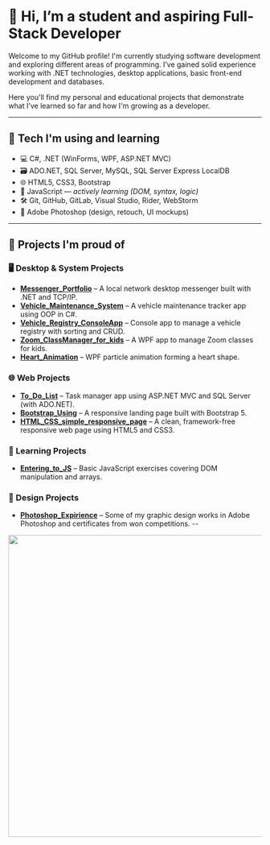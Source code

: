 # 👋 Hi, I’m a student and aspiring Full-Stack Developer

Welcome to my GitHub profile! I'm currently studying software development and exploring different areas of programming. I’ve gained solid experience working with .NET technologies, desktop applications, basic front-end development and databases.

Here you'll find my personal and educational projects that demonstrate what I’ve learned so far and how I'm growing as a developer.

---

## 🧰 Tech I'm using and learning

- 💻 C#, .NET (WinForms, WPF, ASP.NET MVC)
- 🗃️ ADO.NET, SQL Server, MySQL, SQL Server Express LocalDB
- 🌐 HTML5, CSS3, Bootstrap
- 🧠 JavaScript — *actively learning (DOM, syntax, logic)*
- 🛠️ Git, GitHub, GitLab, Visual Studio, Rider, WebStorm
- 🎨 Adobe Photoshop (design, retouch, UI mockups)

---

## 🚀 Projects I'm proud of

### 🖥️ Desktop & System Projects
- **[Messenger_Portfolio](https://github.com/khodakivskiy/Messenger_Portfolio)** – A local network desktop messenger built with .NET and TCP/IP.
- **[Vehicle_Maintenance_System](https://github.com/khodakivskiy/Vehicle_Maintenance_System)** – A vehicle maintenance tracker app using OOP in C#.
- **[Vehicle_Registry_ConsoleApp](https://github.com/khodakivskiy/Vehicle_Registry_ConsoleApp)** – Console app to manage a vehicle registry with sorting and CRUD.
- **[Zoom_ClassManager_for_kids](https://github.com/khodakivskiy/Zoom_ClassManager_for_kids)** – A WPF app to manage Zoom classes for kids.
- **[Heart_Animation](https://github.com/khodakivskiy/Heart_Animation)** – WPF particle animation forming a heart shape.

### 🌐 Web Projects
- **[To_Do_List](https://github.com/khodakivskiy/To_Do_List)** – Task manager app using ASP.NET MVC and SQL Server (with ADO.NET).
- **[Bootstrap_Using](https://github.com/khodakivskiy/Bootstrap_Using)** – A responsive landing page built with Bootstrap 5.
- **[HTML_CSS_simple_responsive_page](https://github.com/khodakivskiy/HTML_CSS_simple_responsive_page)** – A clean, framework-free responsive web page using HTML5 and CSS3.

### 🧪 Learning Projects
- **[Entering_to_JS](https://github.com/khodakivskiy/Entering_to_JS)** – Basic JavaScript exercises covering DOM manipulation and arrays.

### 🎨 Design Projects
- **[Photoshop_Expirience](https://github.com/khodakivskiy/Photoshop_expirience)** – Some of my graphic design works in Adobe Photoshop and certificates from won competitions.
--

<div style="text-align: center;">
  <img src="https://github.com/user-attachments/assets/a33fc77e-f082-48f9-a1c5-1d8cba0aa8b7" width="600" />
</div>
